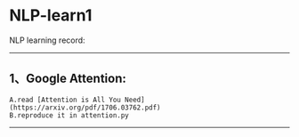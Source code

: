 # NLP-learn1
NLP learning record:
***
## 1、Google Attention:
    A.read [Attention is All You Need](https://arxiv.org/pdf/1706.03762.pdf)
    B.reproduce it in attention.py
***
